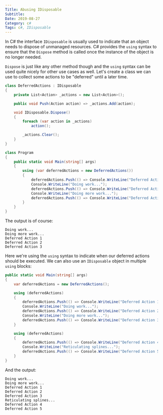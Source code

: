 ```yaml
---
Title: Abusing IDisposable
Subtitle: 
Date: 2019-08-27
Category: c#
Tags: c#, IDisposable
---
```


In C# the interface `IDisposable` is usually used to indicate that an object
needs to dispose of unmanaged resources. C# provides the `using` syntax to
ensure that the `Dispose` method is called once the instance of the object is
no longer needed.

`Dispose` is just like any other method though and the `using` syntax can
be used quite nicely for other use cases as well. Let's create a class we
can use to collect some actions to be "deferred" until a later time.

<!--more-->

```c#
class DeferredActions : IDisposable
{
    private List<Action> _actions = new List<Action>();

    public void Push(Action action) => _actions.Add(action);

    void IDisposable.Dispose()
    {
        foreach (var action in _actions)
            action();

        _actions.Clear();
    }
}

class Program
{
    public static void Main(string[] args)
    {
        using (var deferredActions = new DeferredActions())
        {
            deferredActions.Push(() => Console.WriteLine("Deferred Action 1"));
            Console.WriteLine("Doing work...");
            deferredActions.Push(() => Console.WriteLine("Deferred Action 2"));
            Console.WriteLine("Doing more work...");
            deferredActions.Push(() => Console.WriteLine("Deferred Action 3"));
        }
    }
}
```

The output is of course:

```
Doing work...
Doing more work...
Deferred Action 1
Deferred Action 2
Deferred Action 3
```

Here we're using the `using` syntax to indicate when our deferred actions should
be executed. We can also use an `IDisposable` object in multiple `using` blocks:

```c#
public static void Main(string[] args)
{
    var deferredActions = new DeferredActions();

    using (deferredActions)
    {
        deferredActions.Push(() => Console.WriteLine("Deferred Action 1"));
        Console.WriteLine("Doing work...");
        deferredActions.Push(() => Console.WriteLine("Deferred Action 2"));
        Console.WriteLine("Doing more work...");
        deferredActions.Push(() => Console.WriteLine("Deferred Action 3"));
    }

    using (deferredActions)
    {
        deferredActions.Push(() => Console.WriteLine("Deferred Action 4"));
        Console.WriteLine("Reticulating splines...");
        deferredActions.Push(() => Console.WriteLine("Deferred Action 5"));
    }
}
```

And the output:

```
Doing work...
Doing more work...
Deferred Action 1
Deferred Action 2
Deferred Action 3
Reticulating splines...
Deferred Action 4
Deferred Action 5
```